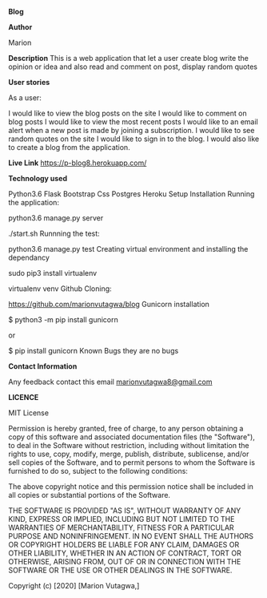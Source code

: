 **Blog**

**Author**

Marion


**Description**
This is a web application that let a user create blog write the opinion or idea and also read and comment on post, display random quotes

**User stories**

As a user:

I would like to view the blog posts on the site
I would like to comment on blog posts
I would like to view the most recent posts
I would like to an email alert when a new post is made by joining a subscription.
I would like to see random quotes on the site
I would like to sign in to the blog.
I would also like to create a blog from the application.

**Live Link**
https://p-blog8.herokuapp.com/

**Technology used**

Python3.6
Flask
Bootstrap
Css
Postgres
Heroku
Setup Installation
Running the application:

python3.6 manage.py server

./start.sh
Runnning the test:

python3.6 manage.py test
Creating virtual environment and installing the dependancy

sudo pip3 install virtualenv

virtualenv venv
Github Cloning:

https://github.com/marionvutagwa/blog
Gunicorn installation

$ python3 -m pip install gunicorn

or

$ pip install gunicorn
Known Bugs
they are no bugs

**Contact Information**

Any feedback contact this email marionvutagwa8@gmail.com

**LICENCE**

MIT License

Permission is hereby granted, free of charge, to any person obtaining a copy of this software and associated documentation files (the "Software"), to deal in the Software without restriction, including without limitation the rights to use, copy, modify, merge, publish, distribute, sublicense, and/or sell copies of the Software, and to permit persons to whom the Software is furnished to do so, subject to the following conditions:

The above copyright notice and this permission notice shall be included in all copies or substantial portions of the Software.

THE SOFTWARE IS PROVIDED "AS IS", WITHOUT WARRANTY OF ANY KIND, EXPRESS OR IMPLIED, INCLUDING BUT NOT LIMITED TO THE WARRANTIES OF MERCHANTABILITY, FITNESS FOR A PARTICULAR PURPOSE AND NONINFRINGEMENT. IN NO EVENT SHALL THE AUTHORS OR COPYRIGHT HOLDERS BE LIABLE FOR ANY CLAIM, DAMAGES OR OTHER LIABILITY, WHETHER IN AN ACTION OF CONTRACT, TORT OR OTHERWISE, ARISING FROM, OUT OF OR IN CONNECTION WITH THE SOFTWARE OR THE USE OR OTHER DEALINGS IN THE SOFTWARE.

Copyright (c) [2020] [Marion Vutagwa,]